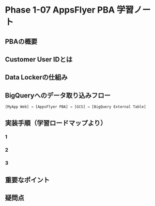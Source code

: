 # Phase 1-07 AppsFlyer PBA 学習ノート

## PBAの概要

## Customer User IDとは

## Data Lockerの仕組み

## BigQueryへのデータ取り込みフロー

```
[MyApp Web] → [AppsFlyer PBA] → [GCS] → [BigQuery External Table]
```

## 実装手順（学習ロードマップより）

### 1

### 2

### 3

## 重要なポイント

## 疑問点
